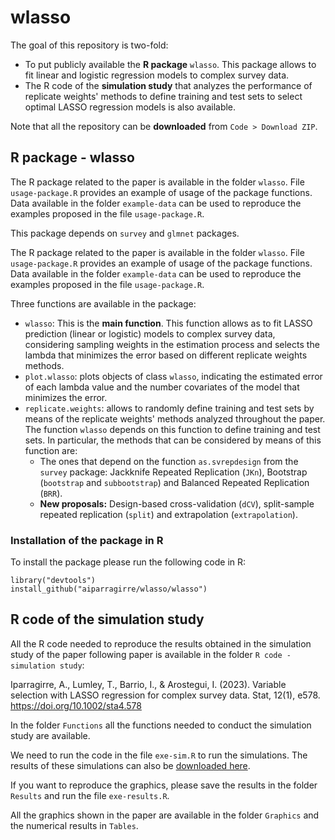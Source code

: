 # wlasso

The goal of this repository is two-fold: 

- To put publicly available the **R package** `wlasso`. This package allows to fit linear and logistic regression models to complex survey data.
- The R code of the **simulation study** that analyzes the performance of replicate weights' methods to define training and test sets to select optimal LASSO regression models is also available.

Note that all the repository can be **downloaded** from `Code > Download ZIP`.

## R package - wlasso

The R package related to the paper is available in the folder `wlasso`. File `usage-package.R` provides an example of usage of the package functions. Data available in the folder `example-data` can be used to reproduce the examples proposed in the file `usage-package.R`.

This package depends on `survey` and `glmnet` packages.

The R package related to the paper is available in the folder `wlasso`. File `usage-package.R` provides an example of usage of the package functions. Data available in the folder `example-data` can be used to reproduce the examples proposed in the file `usage-package.R`.

Three functions are available in the package:

- `wlasso`: This is the **main function**. This function allows as to fit LASSO prediction (linear or logistic) models to complex survey data, considering sampling weights in the estimation process and selects the lambda that minimizes the error based on different replicate weights methods.
- `plot.wlasso`: plots objects of class `wlasso`, indicating the estimated error of each lambda value and the number covariates of the model that minimizes the error.
- `replicate.weights`: allows to randomly define training and test sets by means of the replicate weights' methods analyzed throughout the paper. The function `wlasso` depends on this function to define training and test sets. In particular, the methods that can be considered by means of this function are: 
  - The ones that depend on the function `as.svrepdesign` from the `survey` package: Jackknife Repeated Replication (`JKn`), Bootstrap (`bootstrap` and `subbootstrap`) and Balanced Repeated Replication (`BRR`).
  - **New proposals:** Design-based cross-validation (`dCV`), split-sample repeated replication (`split`) and extrapolation (`extrapolation`).

### Installation of the package in R

To install the package please run the following code in R:

```{r}
library("devtools")
install_github("aiparragirre/wlasso/wlasso")
```

## R code of the simulation study

All the R code needed to reproduce the results obtained in the simulation study of the paper following paper is available in the folder `R code - simulation study`: 

Iparragirre, A., Lumley, T., Barrio, I., & Arostegui, I. (2023). Variable selection with LASSO regression for complex survey data. Stat, 12(1), e578. https://doi.org/10.1002/sta4.578

In the folder `Functions` all the functions needed to conduct the simulation study are available.

We need to run the code in the file `exe-sim.R` to run the simulations. The results of these simulations can also be [downloaded here](http://aiparragirre006.quickconnect.to/d/s/s05YGPbtlVuBLlEmyrsCKzAzTWsAJQHj/WSBRz8Um3KgrI41j1AdLj2J3r52pfmuQ-RrVAxuUcJQo). 

If you want to reproduce the graphics, please save the results in the folder `Results` and run the file `exe-results.R`.

All the graphics shown in the paper are available in the folder `Graphics` and the numerical results in `Tables`.


